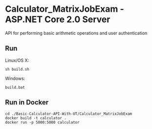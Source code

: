 # Calculator_MatrixJobExam - ASP.NET Core 2.0 Server

API for performing basic arithmetic operations and user authentication

## Run

Linux/OS X:

```
sh build.sh
```

Windows:

```
build.bat
```

## Run in Docker

```
cd ./Basic-Calculator-API-With-UT/Calculator_MatrixJobExam
docker build -t calculator .
docker run -p 5000:5000 calculator
```

